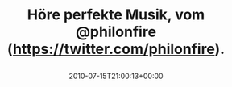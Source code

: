 ---
retweeted: false
source: <a href="http://termtter.org/" rel="nofollow">Termtter</a>
entities:
  hashtags: []
  symbols: []
  user_mentions:
  - name: Philip
    screen_name: PhilOnFire
    indices:
    - '25'
    - '36'
    id_str: '739681261'
    id: '739681261'
  urls: []
display_text_range:
- '0'
- '37'
favorite_count: '0'
id_str: '18630895482'
truncated: false
retweet_count: '0'
id: '18630895482'
created_at: Thu Jul 15 21:00:13 +0000 2010
favorited: false
full_text: Höre perfekte Musik, vom [@philonfire](https://twitter.com/philonfire).
lang: de
tags:
- pesos/twitter
date: '2010-07-15T21:00:13+00:00'
src: https://twitter.com/bascht/status/18630895482
original_url: https://twitter.com/bascht/status/18630895482
type: twitter_tweet
text: Höre perfekte Musik, vom [@philonfire](https://twitter.com/philonfire).
title: 'Höre perfekte Musik, vom @philonfire (https://twitter.com/philonfire).

  '

---